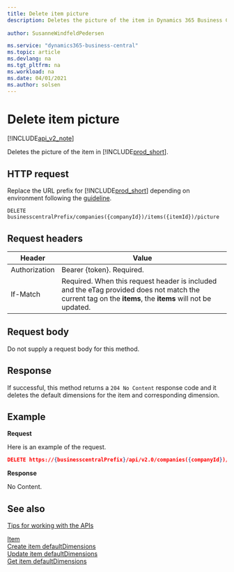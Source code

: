 ```yaml
---
title: Delete item picture  
description: Deletes the picture of the item in Dynamics 365 Business Central.
 
author: SusanneWindfeldPedersen

ms.service: "dynamics365-business-central"
ms.topic: article
ms.devlang: na
ms.tgt_pltfrm: na
ms.workload: na
ms.date: 04/01/2021
ms.author: solsen
---
```


# Delete item picture

[!INCLUDE[api_v2_note](../../../includes/api_v2_note.md)]

Deletes the picture of the item in [!INCLUDE[prod_short](../../../includes/prod_short.md)].

## HTTP request
Replace the URL prefix for [!INCLUDE[prod_short](../../../includes/prod_short.md)] depending on environment following the [guideline](../../v2.0/endpoints-apis-for-dynamics.md).
```
DELETE businesscentralPrefix/companies({companyId})/items({itemId})/picture
```

## Request headers

|Header         |Value                     |
|---------------|--------------------------|
|Authorization  |Bearer {token}. Required. |
|If-Match       |Required. When this request header is included and the eTag provided does not match the current tag on the **items**, the **items** will not be updated. |

## Request body
Do not supply a request body for this method.

## Response
If successful, this method returns a ```204 No Content``` response code and it deletes the default dimensions for the item and corresponding dimension.

## Example

**Request**

Here is an example of the request.

```json
DELETE https://{businesscentralPrefix}/api/v2.0/companies({companyId})/items({itemId})/picture
```

**Response** 

No Content.

## See also
[Tips for working with the APIs](../../../developer/devenv-connect-apps-tips.md)  

[Item](../resources/dynamics_item.md)  
[Create item defaultDimensions](dynamics_item_create_defaultdimensions.md)  
[Update item defaultDimensions](dynamics_item_update_defaultdimensions.md)  
[Get item defaultDimensions](dynamics_item_get_defaultdimensions.md)  
